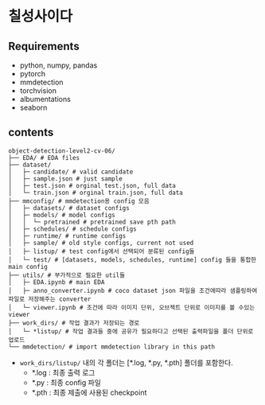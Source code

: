 # 칠성사이다

## Requirements
- python, numpy, pandas
- pytorch
- mmdetection
- torchvision
- albumentations
- seaborn

## contents
```
object-detection-level2-cv-06/
├── EDA/ # EDA files
├── dataset/
│   ├─ candidate/ # valid candidate
│   ├─ sample.json # just sample
│   ├─ test.json # orginal test.json, full data
│   └─ train.json # orginal train.json, full data
├── mmconfig/ # mmdetection용 config 모음
│   ├─ datasets/ # dataset configs
│   ├─ models/ # model configs
│   │  └─ pretrained # pretrained save pth path
│   ├─ schedules/ # schedule configs
│   ├─ runtime/ # runtime configs
│   ├─ sample/ # old style configs, current not used
│   ├─ listup/ # test config에서 선택되어 분류된 config들
│   └─ test/ # [datasets, models, schedules, runtime] config 들을 통합한 main config
├── utils/ # 부가적으로 필요한 util들  
│   ├─ EDA.ipynb # main EDA
│   ├─ anno_converter.ipynb # coco dataset json 파일을 조건에따라 샘플링하여 파일로 저장해주는 converter
│   └─ viewer.ipynb # 조건에 따라 이미지 단위, 오브젝트 단위로 이미지를 볼 수있는 viewer
├── work_dirs/ # 작업 결과가 저장되는 경로  
│   └─ *listup/ # 작업 결과들 중에 공유가 필요하다고 선택된 출력파일을 폴더 단위로 업로드
└── mmdetection/ # import mmdetection library in this path
```
- `work_dirs/listup/` 내의 각 폴더는 [\*.log, \*.py, \*.pth] 폴더를 포함한다.
  - \*.log : 최종 출력 로그
  - \*.py : 최종 config 파일
  - \*.pth : 최종 제출에 사용된 checkpoint
